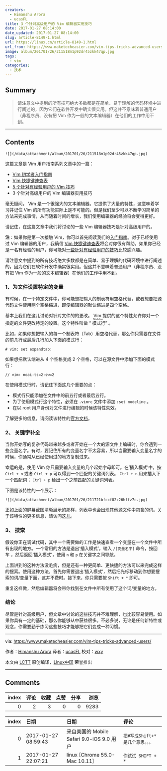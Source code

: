 ```yaml
---
creators:
  - Himanshu Arora
  - ucasFL
title: 3 个针对高级用户的 Vim 编辑器实用技巧
date: 2017-01-27 08:14:00
date_updated: 2017-01-27 08:14:00
slug: article-8149-1.html
url: https://linux.cn/article-8149-1.html
url_from: https://www.maketecheasier.com/vim-tips-tricks-advanced-users/
image: album/201701/26/211518m1p92dr45zkk47qp.jpg
tags:
  - vim
categories:
  - 技术
---
```


## Summary

> 请注意文中提到的所有技巧绝大多数都是在简单、易于理解的代码环境中进行阐述的，因为它们在软件开发中确实很实用。但这并不意味着普通用户（非程序员、没有把 Vim 作为一般的文本编辑器）在他们的工作中用不到。

***

<!-- more -->

## Contents

`![](/data/attachment/album/201701/26/211518m1p92dr45zkk47qp.jpg)`

这篇文章是 Vim 用户指南系列文章中的一篇：

* [Vim 初学者入门指南](https://linux.cn/article-8143-1.html)
* [Vim 快捷键速查表](https://linux.cn/article-8144-1.html)
* [5 个针对有经验用户的 Vim 技巧](https://linux.cn/article-8148-1.html)
* 3 个针对高级用户的 Vim 编辑器实用技巧

毫无疑问， Vim 是一个很强大的文本编辑器。它提供了大量的特性，这意味着学习并记住 Vim 的所有功能实际上是不可能的。但是我们至少可以不断学习简单的方法来完成事情，从而随着时间的增长，我们使用编辑器的经验将会变得更好。

请记住，在这篇文章中我们将讨论的一些 Vim 编辑器技巧是针对高级用户的。

**注**：如果你是第一次接触 Vim，你可以首先阅读我们的[入门指南](https://linux.cn/article-8143-1.html)。对于已经使用过 Vim 编辑器的用户，我确信 [Vim 快捷键速查表](https://linux.cn/article-8144-1.html)将会对你很有帮助。如果你已经是一名有经验的用户，你可能对[一些针对有经验用户的技巧](https://linux.cn/article-8148-1.html)比较感兴趣。

请注意文中提到的所有技巧绝大多数都是在简单、易于理解的代码环境中进行阐述的，因为它们在软件开发中确实很实用。但这并不意味着普通用户（非程序员、没有把 Vim 作为一般的文本编辑器）在他们的工作中用不到。

### 1、为文件设置特定的变量

有时候，在一个特定文件中，你可能想把输入的制表符用空格代替，或者想要把源代码文件使用两个空格缩进，即便编辑器的默认缩进是四个空格。

基本上我们在这儿讨论对针对文件的的更改。 Vim 提供的这个特性允许你对一个指定的文件更改特定的设置。这个特性叫做 “<ruby> 模式行 <rp>  （ </rp> <rt>  Modeline </rt> <rp>  ） </rp></ruby>” 。

比如，如果你想把输入的每一个制表符（Tab）用空格代替，那么你只需要在文件的前几行或最后几行加入下面的模式行：

```shell
# vim: set expandtab:
```

如果想把默认缩进从 4 个空格变成 2 个空格，可以在源文件中添加下面的模式行：

```shell
// vim: noai:ts=2:sw=2
```

在使用模式行时，请记住下面这几个重要的点：

* 模式行只能添加在文件中的前五行或者最后五行。
* 为了使用模式行这个特性，必须在 `.vimrc` 文件中添加 `:set modeline` 。
* 在以 root 用户身份对文件进行编辑的时候该特性失效。

了解更多的信息，请阅读该特性的[官方文档](http://vim.wikia.com/wiki/Modeline_magic)。

### 2、 关键字补全

当你开始写的复杂代码越来越多或者开始在一个大的源文件上编辑时，你会遇到一些变量名字。有时，要记住所有的变量名字不太容易，所以当需要输入变量名字的时候，你通常从已经使用过的地方复制过来。

幸运的是，使用 Vim 你只需要输入变量的几个起始字母即可。在’插入模式’中，按 `Ctrl + n` 或者 `Ctrl + p` 可以得到一个匹配的关键词列表。 `Ctrl + n` 用来插入下一个匹配词； `Ctrl + p` 给出一个之前匹配的关键词列表。

下图是该特性的一个展示：

`![](/data/attachment/album/201701/26/211721bfccf82z26hffz7c.jpg)`

正如上面的屏幕截图清晰展示的那样，列表中也会出现其他源文件中包含的词。关于该特性的更多信息，请访问[这儿](http://vim.wikia.com/wiki/Any_word_completion)。

### 3、 搜索

假设你正在调试代码，其中一个需要做的工作是快速查看一个变量在一个文件中所有出现的地方。一个常用的方法是退出‘插入模式’，输入 `/[变量名字]` 命令，按回车 ，然后返回‘插入模式’，使用 `n` 和 `p` 在关键字之间导航。

上面讲到的这种方法没毛病，但是还有一种更简单、更快捷的方法可以来完成这样的搜索。使用这种方法，首先你需要退出‘插入模式’，然后把光标移动到你想要搜索的词/变量下面，这并不费时。接下来，你只需要按 `Shift + *` 即可。

重复这样做，然后编辑器将会带你找到在文件中所有使用了这个词/变量的地方。

### 结论

尽管是针对高级用户，但文章中讨论的这些技巧并不难理解，也比较容易使用。如果你具有一定的基础，那么你能够从中获益很多。不必多说，无论是任何新特性或观念，你需要勤于练习这些技巧才能够把它们变成一种习惯。

---

via: <https://www.maketecheasier.com/vim-tips-tricks-advanced-users/>

作者：[Himanshu Arora](https://www.maketecheasier.com/author/himanshu/) 译者：[ucasFL](https://github.com/ucasFL) 校对：[wxy](https://github.com/wxy)

本文由 [LCTT](https://github.com/LCTT/TranslateProject) 原创编译，[Linux中国](https://linux.cn/) 荣誉推出

***

## Comments


|   index |   评论 |   收藏 |   点赞 |   分享 |   浏览 |
|--------:|-------:|-------:|-------:|-------:|-------:|
|       0 |      2 |      3 |      0 |      0 |   9283 |

|   index | 日期                | 日期                                      | 评论                             |
|--------:|:--------------------|:------------------------------------------|:---------------------------------|
|       0 | 2017-01-27 08:59:43 | 来自美国的 Mobile Safari 9.0-iOS 9.0 用户 | `把#写成Shift+*是几个意思。。。` |
|       1 | 2017-01-27 22:07:21 | linux [Chrome 55.0-Mac 10.11]             | `你试试 SHIFT + *`               |
